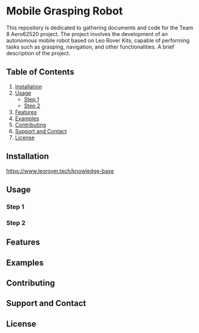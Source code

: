 # Mobile Grasping Robot
 This repository is dedicated to gathering documents and code for the Team 8 Aero62520 project. The project involves the development of an autonomous mobile robot based on Leo Rover Kits, capable of performing tasks such as grasping, navigation, and other functionalities.
A brief description of the project.

## Table of Contents

1. [Installation](#installation)
2. [Usage](#usage)
   - [Step 1](#step-1)
   - [Step 2](#step-2)
3. [Features](#features)
4. [Examples](#examples)
5. [Contributing](#contributing)
6. [Support and Contact](#support-and-contact)
7. [License](#license)

## Installation

https://www.leorover.tech/knowledge-base

## Usage


### Step 1


### Step 2


## Features


## Examples


## Contributing


## Support and Contact


## License

